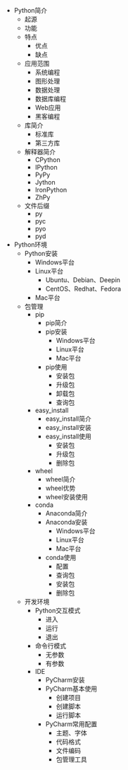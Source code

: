 * Python简介
  * 起源
  * 功能
  * 特点
    * 优点
    * 缺点
  * 应用范围
    * 系统编程
    * 图形处理
    * 数据处理
    * 数据库编程
    * Web应用
    * 黑客编程
  * 库简介
    * 标准库
    * 第三方库
  * 解释器简介
    * CPython
    * IPython
    * PyPy
    * Jython
    * IronPython
    * ZhPy
  * 文件后缀
    * py
    * pyc
    * pyo
    * pyd
* Python环境
  * Python安装
    * Windows平台
    * Linux平台
      * Ubuntu、Debian、Deepin
      * CentOS、Redhat、Fedora
    * Mac平台
  * 包管理
    * pip
      * pip简介
      * pip安装
        * Windows平台
        * Linux平台
        * Mac平台
      * pip使用
        * 安装包
        * 升级包
        * 卸载包
        * 查询包
    * easy_install
      * easy_install简介
      * easy_install安装
      * easy_install使用
        * 安装包
        * 升级包
        * 删除包
    * wheel
      * wheel简介
      * wheel优势
      * wheel安装使用
    * conda
      * Anaconda简介
      * Anaconda安装
        * Windows平台
        * Linux平台
        * Mac平台
      * conda使用
        * 配置
        * 查询包
        * 安装包
        * 删除包
  * 开发环境
    * Python交互模式
      * 进入
      * 运行
      * 退出
    * 命令行模式
      * 无参数
      * 有参数
    * IDE
      * PyCharm安装
      * PyCharm基本使用
        * 创建项目
        * 创建脚本
        * 运行脚本
      * PyCharm常用配置
        * 主题、字体
        * 代码格式
        * 文件编码
        * 包管理工具
    

          
      
    
  
  

